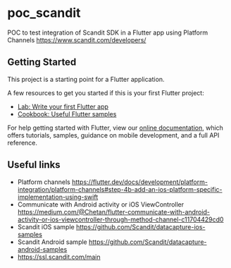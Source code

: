 # poc_scandit

POC to test integration of Scandit SDK in a Flutter app using Platform Channels
https://www.scandit.com/developers/

## Getting Started

This project is a starting point for a Flutter application.

A few resources to get you started if this is your first Flutter project:

- [Lab: Write your first Flutter app](https://flutter.dev/docs/get-started/codelab)
- [Cookbook: Useful Flutter samples](https://flutter.dev/docs/cookbook)

For help getting started with Flutter, view our
[online documentation](https://flutter.dev/docs), which offers tutorials,
samples, guidance on mobile development, and a full API reference.

## Useful links
- Platform channels 
https://flutter.dev/docs/development/platform-integration/platform-channels#step-4b-add-an-ios-platform-specific-implementation-using-swift
- Communicate with Android activity or iOS ViewController
https://medium.com/@Chetan/flutter-communicate-with-android-activity-or-ios-viewcontroller-through-method-channel-c11704429cd0
- Scandit iOS sample
https://github.com/Scandit/datacapture-ios-samples
- Scandit Android sample
https://github.com/Scandit/datacapture-android-samples
- https://ssl.scandit.com/main
